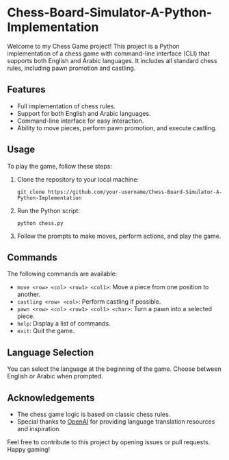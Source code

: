 # Chess-Board-Simulator-A-Python-Implementation

Welcome to my Chess Game project! This project is a Python implementation of a chess game with command-line interface (CLI) that supports both English and Arabic languages. It includes all standard chess rules, including pawn promotion and castling.

## Features

- Full implementation of chess rules.
- Support for both English and Arabic languages.
- Command-line interface for easy interaction.
- Ability to move pieces, perform pawn promotion, and execute castling.

## Usage

To play the game, follow these steps:

1. Clone the repository to your local machine:

    ```
    git clone https://github.com/your-username/Chess-Board-Simulator-A-Python-Implementation
    ```

2. Run the Python script:

    ```
    python chess.py
    ```

3. Follow the prompts to make moves, perform actions, and play the game.

## Commands

The following commands are available:

- `move <row> <col> <row1> <col1>`: Move a piece from one position to another.
- `castling <row> <col>`: Perform castling if possible.
- `pawn <row> <col> <row1> <col1> <char>`: Turn a pawn into a selected piece.
- `help`: Display a list of commands.
- `exit`: Quit the game.

## Language Selection

You can select the language at the beginning of the game. Choose between English or Arabic when prompted.

## Acknowledgements

- The chess game logic is based on classic chess rules.
- Special thanks to [OpenAI](https://openai.com) for providing language translation resources and inspiration.

Feel free to contribute to this project by opening issues or pull requests. Happy gaming!
